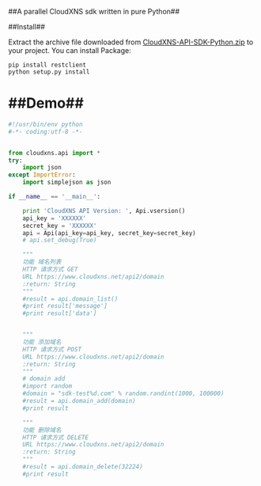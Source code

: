 ##A parallel CloudXNS sdk written in pure Python##


##Install##

Extract the archive file downloaded from [CloudXNS-API-SDK-Python.zip](https://github.com//CloudXNS/CloudXNS-API-SDK-Python/archive/master.zip) to your project.
You can install Package:
```shell
pip install restclient
python setup.py install
```

##Demo##
==================================================
```python
#!/usr/bin/env python
#-*- coding:utf-8 -*-


from cloudxns.api import *
try:
    import json
except ImportError:
    import simplejson as json

if __name__ == '__main__':

    print 'CloudXNS API Version: ', Api.vsersion()
    api_key = 'XXXXXX'
    secret_key = 'XXXXXX'
    api = Api(api_key=api_key, secret_key=secret_key)
    # api.set_debug(True)

    """
    功能 域名列表
    HTTP 请求方式 GET
    URL https://www.cloudxns.net/api2/domain
    :return: String
    """
    #result = api.domain_list()
    #print result['message']
    #print result['data']


    """
    功能 添加域名
    HTTP 请求方式 POST
    URL https://www.cloudxns.net/api2/domain
    :return: String
    """
    # domain add
    #import random
    #domain = "sdk-test%d.com" % random.randint(1000, 100000)
    #result = api.domain_add(domain)
    #print result

    """
    功能 删除域名
    HTTP 请求方式 DELETE
    URL https://www.cloudxns.net/api2/domain
    :return: String
    """
    #result = api.domain_delete(32224)
    #print result
```

